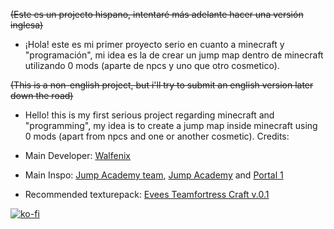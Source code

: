 ~~(Este es un projecto hispano, intentaré más adelante hacer una versión inglesa)~~
- ¡Hola! este es mi primer proyecto serio en cuanto a minecraft y "programación", mi idea es la de crear un jump map dentro de minecraft utilizando 0 mods (aparte de npcs y uno que otro cosmetico).

~~(This is a non-english project, but i'll try to submit an english version later down the road)~~
- Hello! this is my first serious project regarding minecraft and "programming", my idea is to create a jump map inside minecraft using 0 mods (apart from npcs and one or another cosmetic).
Credits:

- Main Developer: [Walfenix](https://www.youtube.com/@Walfenix)
- Main Inspo: [Jump Academy team](https://jumpacademy.tf/members), [Jump Academy](https://jumpacademy.tf/) and [Portal 1]([https://store.steampowered.com/app/400/Portal/](https://store.steampowered.com/app/400/Portal/))
- Recommended texturepack: [Evees Teamfortress Craft v.0.1](https://modrinth.com/resourcepack/evees-teamfortress-craft)


[![ko-fi](https://ko-fi.com/img/githubbutton_sm.svg)](https://ko-fi.com/A0A113L3HN)
